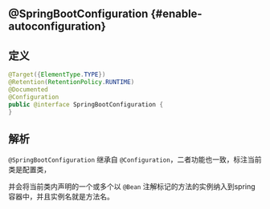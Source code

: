 ## @SpringBootConfiguration {#enable-autoconfiguration}

## 定义

```java
@Target({ElementType.TYPE})
@Retention(RetentionPolicy.RUNTIME)
@Documented
@Configuration
public @interface SpringBootConfiguration {
}
```

## 解析

`@SpringBootConfiguration` 继承自 `@Configuration`，二者功能也一致，标注当前类是配置类，

并会将当前类内声明的一个或多个以 `@Bean` 注解标记的方法的实例纳入到spring容器中，并且实例名就是方法名。





